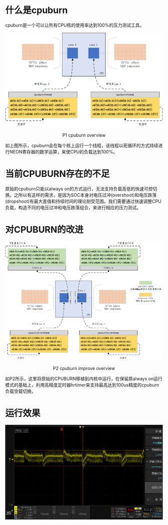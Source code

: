 # 什么是cpuburn

cpuburn是一个可以让所有CPU核的使用率达到100%的压力测试工具。

![cpuburn_overview](images/cpuburn_overview.png)
<p align="center">P1 cpuburn overview</p>

如上图所示，cpuburn会在每个核上运行一个线程，该线程以死循环的方式持续进行NEON寄存器的数学运算，来使CPU的负载达到100%。

# 当前CPUBURN存在的不足

原始的cpuburn只能以always on的方式运行，无法支持负载高低的快速可控切换。之所以有这样的需求，是因为SOC本身对电压过冲(overshoot)和电压跌落(dropshoot)有最大差值和持续时间的理论耐受范围。我们需要通过快速调整CPU负载，构造不同的电压过冲和电压跌落组合，来进行相应的压力测试。

# 对CPUBURN的改进

![image-20200612093455290](images/cpuburn_improve_overview.png)

<p align="center">P2 cpuburn improve overview</p>

如P2所示，这里将原始的CPUBURN移植到内核中运行，在保留原always on运行模式的基础上，利用高精度定时器hrtimer来支持最高达到100us精度的cpuburn负载空载切换。

# 运行效果

![demo 100us](images/demo_100us.png)

